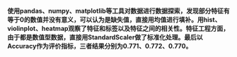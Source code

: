 #### 使用pandas、numpy、matplotlib等工具对数据进行数据探索，发现部分特征有等于0的数值并没有意义，可以认为是缺失值，直接用均值进行填补。用hist、violinplot、heatmap观察了特征和标签以及特征之间的相关性。特征工程方面，由于都是数值型数据，直接用StandardScaler做了标准化处理。最后以Accuracy作为评价指标，三者结果分别为0.771、0.772、0.770。
 
